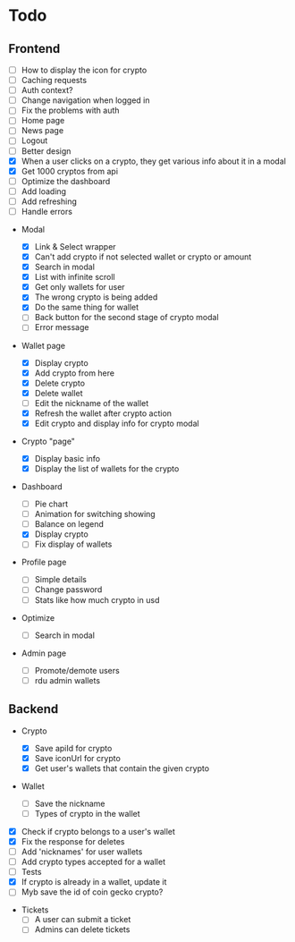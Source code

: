 # Todo

## Frontend

- [ ] How to display the icon for crypto
- [ ] Caching requests
- [ ] Auth context?
- [ ] Change navigation when logged in
- [ ] Fix the problems with auth
- [ ] Home page
- [ ] News page
- [ ] Logout
- [ ] Better design
- [x] When a user clicks on a crypto, they get various info about it in a modal
- [x] Get 1000 cryptos from api
- [ ] Optimize the dashboard
- [ ] Add loading
- [ ] Add refreshing
- [ ] Handle errors

- Modal

  - [x] Link & Select wrapper
  - [x] Can't add crypto if not selected wallet or crypto or amount
  - [x] Search in modal
  - [x] List with infinite scroll
  - [x] Get only wallets for user
  - [x] The wrong crypto is being added
  - [x] Do the same thing for wallet
  - [ ] Back button for the second stage of crypto modal
  - [ ] Error message

- Wallet page

  - [x] Display crypto
  - [x] Add crypto from here
  - [x] Delete crypto
  - [x] Delete wallet
  - [ ] Edit the nickname of the wallet
  - [x] Refresh the wallet after crypto action
  - [x] Edit crypto and display info for crypto modal

- Crypto "page"

  - [x] Display basic info
  - [x] Display the list of wallets for the crypto

- Dashboard

  - [ ] Pie chart
  - [ ] Animation for switching showing
  - [ ] Balance on legend
  - [x] Display crypto
  - [ ] Fix display of wallets

- Profile page

  - [ ] Simple details
  - [ ] Change password
  - [ ] Stats like how much crypto in usd

- Optimize

  - [ ] Search in modal

- Admin page
  - [ ] Promote/demote users
  - [ ] rdu admin wallets

## Backend

- Crypto

  - [x] Save apiId for crypto
  - [x] Save iconUrl for crypto
  - [x] Get user's wallets that contain the given crypto

- Wallet

  - [ ] Save the nickname
  - [ ] Types of crypto in the wallet

- [x] Check if crypto belongs to a user's wallet
- [x] Fix the response for deletes
- [ ] Add 'nicknames' for user wallets
- [ ] Add crypto types accepted for a wallet
- [ ] Tests
- [x] If crypto is already in a wallet, update it
- [ ] Myb save the id of coin gecko crypto?

- Tickets
  - [ ] A user can submit a ticket
  - [ ] Admins can delete tickets
